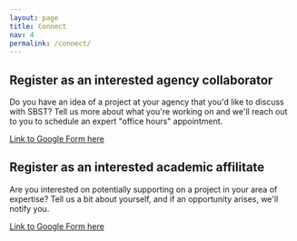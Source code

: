 ```yaml
---
layout: page
title: Connect
nav: 4
permalink: /connect/
---
```


## Register as an interested agency collaborator

Do you have an idea of a project at your agency that you'd like to discuss with SBST? Tell us more about what you're working on and we'll reach out to you to schedule an expert "office hours" appointment.

[Link to Google Form here](#)

## Register as an interested academic affilitate

Are you interested on potentially supporting on a project in your area of expertise? Tell us a bit about yourself, and if an opportunity arises, we'll notify you.

[Link to Google Form here](#)
